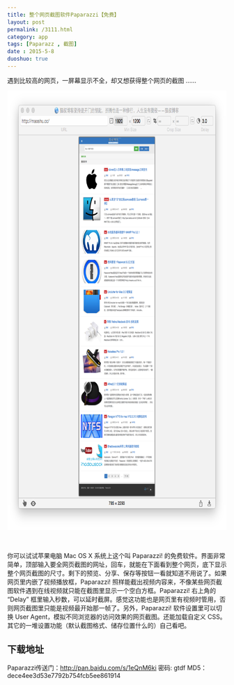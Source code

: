 ```yaml
---
title: 整个网页截图软件Paparazzi【免费】
layout: post
permalink: /3111.html
category: app
tags: [Paparazz , 截图]
date : 2015-5-8
duoshuo: true
---
```

遇到比较高的网页，一屏幕显示不全，却又想获得整个网页的截图 ……

[<img class=" size-full wp-image-3112 aligncenter" src="/wp-content/uploads/2015/05/Snip20150508_2.png" alt="Snip20150508_2" width="816" height="1008" />][1]

&nbsp;

你可以试试苹果电脑 Mac OS X 系统上这个叫 Paparazzi! 的免费软件。界面非常简单，顶部输入要全网页截图的网址，回车，就能在下面看到整个网页，底下显示整个网页截图的尺寸。剩下的预览、分享、保存等按钮一看就知道不用说了。如果网页里内嵌了视频播放框，Paparazzi! 照样能截出视频内容来，不像某些网页截图软件遇到在线视频就只能在截图里显示一个空白方框。<span class="s1">Paparazzi! 右上角的 “Delay” 框里输入秒数，可以延时截屏。感觉这功能也是网页里有视频时管用，否则网页截图里只能是视频最开始那一帧了。另外，Paparazzi! 软件设置里可以切换 User Agent，模拟不同浏览器的访问效果的网页截图。还能加载自定义 CSS。其它的一堆设置功能（默认截图格式、储存位置什么的）自己看吧。</span>

## 下载地址

Paparazzi传送门：<http://pan.baidu.com/s/1eQnM6ki> 密码: gtdf
MD5：dece4ee3d53e7792b754fcb5ee861914


 [1]: /wp-content/uploads/2015/05/Snip20150508_2.png

